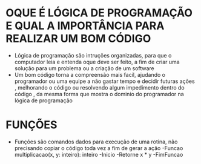 # OQUE É LÓGICA DE PROGRAMAÇÃO E QUAL A IMPORTÂNCIA PARA REALIZAR UM BOM CÓDIGO

 - Lógica de programação são intruções organizadas, para que o computador leia e entenda oque deve ser feito, a fim de criar uma solução para um problema ou a criação de um software
- Um bom código torna a compreensão mais facil, ajudando o programador ou uma equipe a não gastar tempo e decidir futuras ações , melhorando o código ou resolvendo algum impedimento dentro do código , da mesma forma que mostra o dominio do programador na lógica de programação 

# FUNÇÕES

- Funções são comandos dados para execução de uma rotina, não precisando copiar o código toda vez a fim de gerar a ação 
-Funcao multiplicacao(x, y: inteiro): inteiro
-Inicio
-Retorne x * y
-FimFuncao
